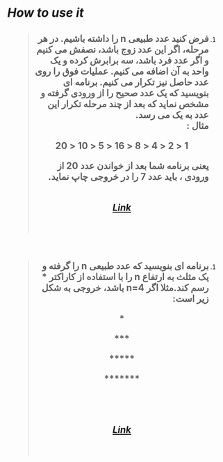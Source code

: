 # ***How to use it***

<div dir=rtl>

1. > ## فرض کنید عدد طبیعی n را داشته باشیم. در هر مرحله، اگر این عدد زوج باشد، نصفش می کنیم و اگر عدد فرد باشد، سه برابرش کرده و یک واحد به آن اضافه می کنیم. عملیات فوق را روی عدد حاصل نیز تکرار می کنیم. برنامه ای بنویسید که یک عدد صحیح را از ورودی گرفته و مشخص نماید که بعد از چند مرحله تکرار این عدد به یک می رسد.<br>مثال : <p align=center>1 < 2 < 4 < 8 < 16 < 5 < 10 < 20</p>یعنی برنامه شما بعد از خواندن عدد 20 از ورودی ، باید عدد 7 را در خروجی چاپ نماید.<br><br><p align=center><a href="Class01\main.cpp">***Link***</a></p><br>
<br>

1. > ## برنامه ای بنویسید که عدد طبیعی n را گرفته و یک مثلث به ارتفاع n را با استفاده از کاراکتر * رسم کند.مثلا اگر n=4 باشد، خروجی به شکل زیر است:<br><p align=center>\*</p><p align=center>\*\*\*</p><p align=center>\*\*\*\*\*</p><p align=center>\*\*\*\*\*\*\*</p><br><br><p align=center><a href="Class01\main2.cpp">***Link***</a></p><br>
<br>


</div>